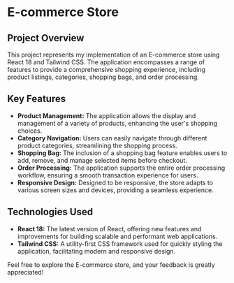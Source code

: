 # E-commerce Store

## **Project Overview**
This project represents my implementation of an E-commerce store using React 18 and Tailwind CSS. The application encompasses a range of features to provide a comprehensive shopping experience, including product listings, categories, shopping bags, and order processing.

## **Key Features**
- **Product Management:** The application allows the display and management of a variety of products, enhancing the user's shopping choices.
- **Category Navigation:** Users can easily navigate through different product categories, streamlining the shopping process.
- **Shopping Bag:** The inclusion of a shopping bag feature enables users to add, remove, and manage selected items before checkout.
- **Order Processing:** The application supports the entire order processing workflow, ensuring a smooth transaction experience for users.
- **Responsive Design:** Designed to be responsive, the store adapts to various screen sizes and devices, providing a seamless experience.

## **Technologies Used**
- **React 18:** The latest version of React, offering new features and improvements for building scalable and performant web applications.
- **Tailwind CSS:** A utility-first CSS framework used for quickly styling the application, facilitating modern and responsive design.

Feel free to explore the E-commerce store, and your feedback is greatly appreciated!
